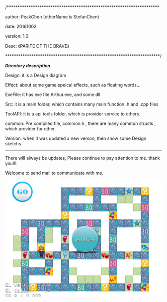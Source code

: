 /**********************************************************************

author: PeakChen  (otherName is StefanChen)

date: 20161002

version: 1.0

Desc: 《PARITE OF THE BRAVE》

***********************************************************************/


*********************************************Directory description*********************************************

Design:  it is a Design diagram

Effect:  about some game speical effects, such as floating words...

ExeFile: it has exe file Arthur.exe, and some dll

Src:     it is a main folder, which contains many main function .h and  .cpp files

ToolAPI: it is a api tools folder, which is provider service to others.

common:  Pre compiled file, common.h , there are many common structs , which provider for other.

Version: when it was updated a new verson, then show some Design sketchs

****************************************************************************************************************

There will always be updates, Please continue to pay attention to me. thank you!!!

Welcome to send mail to communicate with me.


![image](https://github.com/Peakchen/ArthurKing/blob/master/Design/Version_Preview_1_0.PNG)
